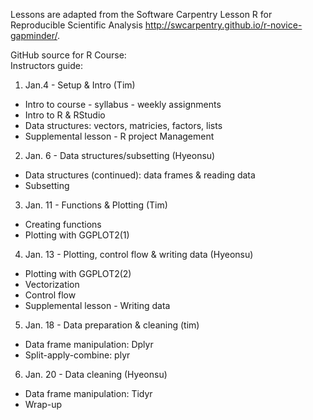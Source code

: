 Lessons are adapted from the Software Carpentry Lesson R for Reproducible Scientific Analysis <http://swcarpentry.github.io/r-novice-gapminder/>.

GitHub source for R Course:  
Instructors guide: 

1. Jan.4 - Setup & Intro (Tim)
  - Intro to course - syllabus - weekly assignments 
  - Intro to R & RStudio
  - Data structures: vectors, matricies, factors, lists
  - Supplemental lesson - R project Management
2. Jan. 6  - Data structures/subsetting (Hyeonsu)
  - Data structures (continued): data frames & reading data
  - Subsetting
3. Jan. 11 - Functions & Plotting (Tim)
  - Creating functions
  - Plotting with GGPLOT2(1)
4. Jan. 13 - Plotting, control flow & writing data (Hyeonsu)
  - Plotting with GGPLOT2(2)
  - Vectorization
  - Control flow
  - Supplemental lesson - Writing data
5. Jan. 18 - Data preparation & cleaning (tim)
  - Data frame manipulation: Dplyr
  - Split-apply-combine: plyr
6. Jan. 20 - Data cleaning (Hyeonsu)
  - Data frame manipulation: Tidyr
  - Wrap-up